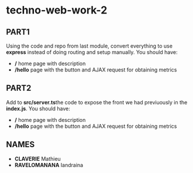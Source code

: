 # techno-web-work-2

## PART1 

Using the code and repo from last module, convert everything to use **express** instead of doing routing and setup manually. You should have:
- **/** home page with description
- **/hello** page with the button and AJAX request for obtaining metrics

## PART2

Add to **src/server.ts**the code to expose the front we had previuously in the **index.js**. You should have:
- **/** home page with description
- **/hello** page with the button and AJAX request for obtaining metrics

## NAMES
- **CLAVERIE** Mathieu
- **RAVELOMANANA** Iandraina

